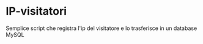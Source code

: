 IP-visitatori
========================
Semplice script che registra l'ip del visitatore e lo trasferisce in un database MySQL
